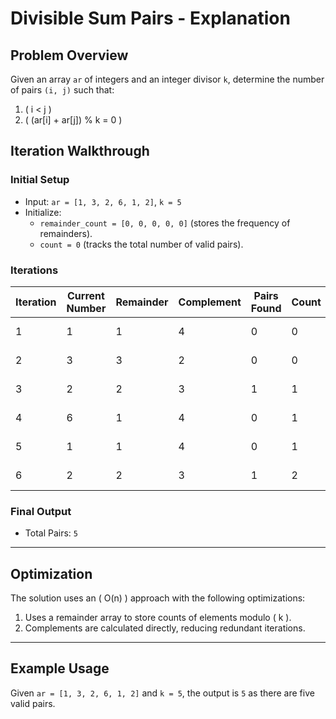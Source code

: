# Divisible Sum Pairs - Explanation

## Problem Overview
Given an array `ar` of integers and an integer divisor `k`, determine the number of pairs `(i, j)` such that:
1. \( i < j \)
2. \( (ar[i] + ar[j]) \% k = 0 \)

## Iteration Walkthrough

### Initial Setup
- Input: `ar = [1, 3, 2, 6, 1, 2]`, `k = 5`
- Initialize:
  - `remainder_count = [0, 0, 0, 0, 0]` (stores the frequency of remainders).
  - `count = 0` (tracks the total number of valid pairs).

### Iterations
| Iteration | Current Number | Remainder | Complement | Pairs Found | Count | Remainder Count                |
|-----------|----------------|-----------|------------|-------------|-------|--------------------------------|
| 1         | 1              | 1         | 4          | 0           | 0     | [0, 1, 0, 0, 0]               |
| 2         | 3              | 3         | 2          | 0           | 0     | [0, 1, 0, 1, 0]               |
| 3         | 2              | 2         | 3          | 1           | 1     | [0, 1, 1, 1, 0]               |
| 4         | 6              | 1         | 4          | 0           | 1     | [0, 2, 1, 1, 0]               |
| 5         | 1              | 1         | 4          | 0           | 1     | [0, 3, 1, 1, 0]               |
| 6         | 2              | 2         | 3          | 1           | 2     | [0, 3, 2, 1, 0]               |

### Final Output
- Total Pairs: `5`

---

## Optimization
The solution uses an \( O(n) \) approach with the following optimizations:
1. Uses a remainder array to store counts of elements modulo \( k \).
2. Complements are calculated directly, reducing redundant iterations.

---

## Example Usage
Given `ar = [1, 3, 2, 6, 1, 2]` and `k = 5`, the output is `5` as there are five valid pairs.

